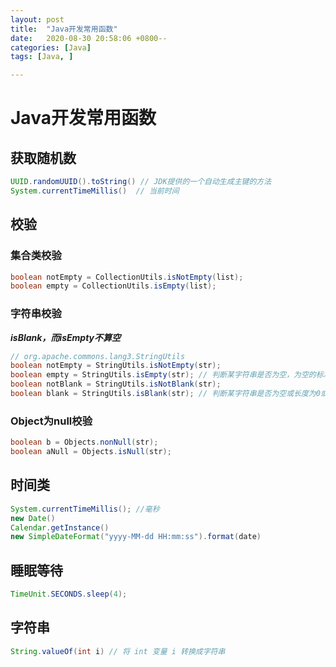 ```yaml
---
layout: post
title:  "Java开发常用函数"
date:   2020-08-30 20:58:06 +0800--
categories: [Java]
tags: [Java, ]  

---
```


# Java开发常用函数

## 获取随机数

```java
UUID.randomUUID().toString() // JDK提供的一个自动生成主键的方法
System.currentTimeMillis()  // 当前时间
```

## 校验

### 集合类校验

```java
boolean notEmpty = CollectionUtils.isNotEmpty(list);
boolean empty = CollectionUtils.isEmpty(list);
```

### 字符串校验

***isBlank，而isEmpty不算空***

```java
// org.apache.commons.lang3.StringUtils
boolean notEmpty = StringUtils.isNotEmpty(str);
boolean empty = StringUtils.isEmpty(str); // 判断某字符串是否为空，为空的标准是 str==null 或 str.length()==0
boolean notBlank = StringUtils.isNotBlank(str);
boolean blank = StringUtils.isBlank(str); // 判断某字符串是否为空或长度为0或由空白符(whitespace) 构成
```

### Object为null校验

```java
boolean b = Objects.nonNull(str);
boolean aNull = Objects.isNull(str);
```

## 时间类

```java
System.currentTimeMillis(); //毫秒
new Date()
Calendar.getInstance()
new SimpleDateFormat("yyyy-MM-dd HH:mm:ss").format(date)
```

## 睡眠等待

```java
TimeUnit.SECONDS.sleep(4);
```

## 字符串

```java
String.valueOf(int i) // 将 int 变量 i 转换成字符串 
```

